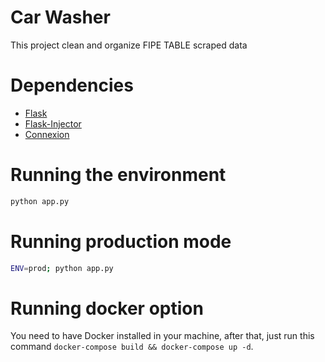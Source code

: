 # Car Washer
This project clean and organize  FIPE TABLE scraped data

# Dependencies

- [Flask](http://flask.pocoo.org/)
- [Flask-Injector](https://pypi.python.org/pypi/Flask-Injector)
- [Connexion](https://github.com/zalando/connexion)



# Running the environment
```bash
python app.py
```

# Running production mode
```bash
ENV=prod; python app.py
```

# Running docker option

You need to have Docker installed in your machine, after that, just run this command `docker-compose build && docker-compose up -d`.
